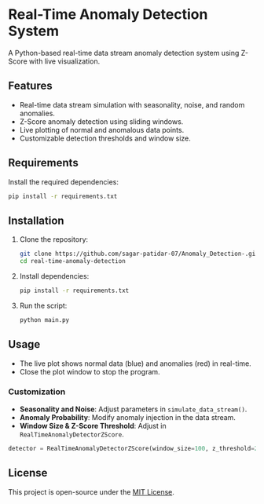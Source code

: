 # Real-Time Anomaly Detection System

A Python-based real-time data stream anomaly detection system using Z-Score with live visualization.

## Features

- Real-time data stream simulation with seasonality, noise, and random anomalies.
- Z-Score anomaly detection using sliding windows.
- Live plotting of normal and anomalous data points.
- Customizable detection thresholds and window size.

## Requirements

Install the required dependencies:

```bash
pip install -r requirements.txt
```

## Installation

1. Clone the repository:
   ```bash
   git clone https://github.com/sagar-patidar-07/Anomaly_Detection-.git
   cd real-time-anomaly-detection
   ```

2. Install dependencies:
   ```bash
   pip install -r requirements.txt
   ```

3. Run the script:
   ```bash
   python main.py
   ```

## Usage

- The live plot shows normal data (blue) and anomalies (red) in real-time.
- Close the plot window to stop the program.

### Customization

- **Seasonality and Noise**: Adjust parameters in `simulate_data_stream()`.
- **Anomaly Probability**: Modify anomaly injection in the data stream.
- **Window Size & Z-Score Threshold**: Adjust in `RealTimeAnomalyDetectorZScore`.

```python
detector = RealTimeAnomalyDetectorZScore(window_size=100, z_threshold=2.0)
```

## License

This project is open-source under the [MIT License](LICENSE).